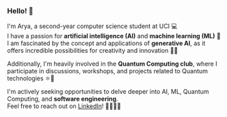 ### Hello! 👋
I'm Arya, a second-year computer science student at UCI 💻  
I have a passion for __artificial intelligence (AI)__ and __machine learning (ML)__ 🧠  
I am fascinated by the concept and applications of __generative AI__, as it offers incredible possibilities for creativity and innovation 🚀✨  

Additionally, I'm heavily involved in the __Quantum Computing club__, where I participate in discussions, workshops, and projects related to Quantum technologies ⚛🔐

  I'm actively seeking opportunities to delve deeper into AI, ML, Quantum Computing, and __software engineering__.  
  Feel free to reach out on [LinkedIn](https://www.linkedin.com/in/arya-mhaiskar/)! 🫱🏻‍🫲🏼
<!--
**amhaiskar0921/amhaiskar0921** is a ✨ _special_ ✨ repository because its `README.md` (this file) appears on your GitHub profile.

Here are some ideas to get you started:

- 🔭 I’m currently working on ...
- 🌱 I’m currently learning ...
- 👯 I’m looking to collaborate on ...
- 🤔 I’m looking for help with ...
- 💬 Ask me about ...
- 📫 How to reach me: ...
- 😄 Pronouns: ...
- ⚡ Fun fact: ...
-->
